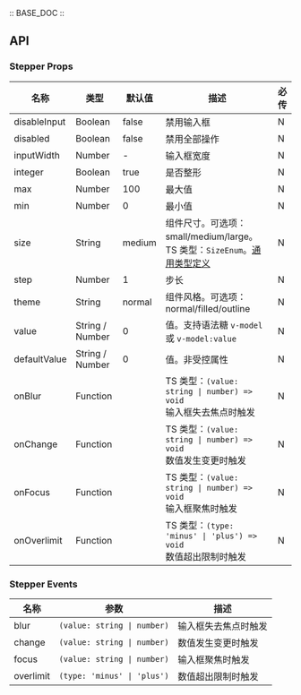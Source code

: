 :: BASE_DOC ::

## API

### Stepper Props

名称 | 类型 | 默认值 | 描述 | 必传
-- | -- | -- | -- | --
disableInput | Boolean | false | 禁用输入框 | N
disabled | Boolean | false | 禁用全部操作 | N
inputWidth | Number | - | 输入框宽度 | N
integer | Boolean | true | 是否整形 | N
max | Number | 100 | 最大值 | N
min | Number | 0 | 最小值 | N
size | String | medium | 组件尺寸。可选项：small/medium/large。TS 类型：`SizeEnum`。[通用类型定义](https://github.com/Tencent/tdesign-mobile-vue/blob/develop/src/common.ts) | N
step | Number | 1 | 步长 | N
theme | String | normal | 组件风格。可选项：normal/filled/outline | N
value | String / Number | 0 | 值。支持语法糖 `v-model` 或 `v-model:value` | N
defaultValue | String / Number | 0 | 值。非受控属性 | N
onBlur | Function |  | TS 类型：`(value: string \| number) => void`<br/>输入框失去焦点时触发 | N
onChange | Function |  | TS 类型：`(value: string \| number) => void`<br/>数值发生变更时触发 | N
onFocus | Function |  | TS 类型：`(value: string \| number) => void`<br/>输入框聚焦时触发 | N
onOverlimit | Function |  | TS 类型：`(type: 'minus' \| 'plus') => void`<br/>数值超出限制时触发 | N

### Stepper Events

名称 | 参数 | 描述
-- | -- | --
blur | `(value: string \| number)` | 输入框失去焦点时触发
change | `(value: string \| number)` | 数值发生变更时触发
focus | `(value: string \| number)` | 输入框聚焦时触发
overlimit | `(type: 'minus' \| 'plus')` | 数值超出限制时触发
